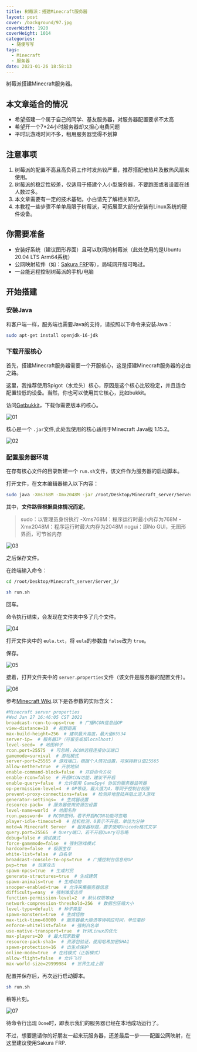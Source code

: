 ```yaml
---
title: 树莓派：搭建Minecraft服务器
layout: post
cover: /background/97.jpg
coverWidth: 1920
coverHeight: 1014
categories:
  - 随便写写
tags:
  - Minecraft
  - 服务器
date: 2021-01-26 18:58:13
---
```

树莓派搭建Minecraft服务器。

<!--more-->

## 本文章适合的情况

- 希望搭建一个属于自己的同学、基友服务器，对服务器配置要求不太高
- 希望开一个7*24小时服务器却又担心电费问题
- 平时玩游戏时间不多，租用服务器觉得不划算

## 注意事项

1. 树莓派的配置不高且高负荷工作时发热较严重，推荐搭配散热片及散热风扇来使用。
2. 树莓派的稳定性较差，仅适用于搭建个人小型服务器，不要跑图或者设置在线人数过多。
3. 本文章需要有一定的技术基础，小白请先了解相关知识。
4. 本教程一些步骤不单单局限于树莓派，可拓展至大部分安装有Linux系统的硬件设备。

## 你需要准备

- 安装好系统（建议图形界面）且可以联网的树莓派（此处使用的是Ubuntu 20.04 LTS Arm64系统）
- 公网映射软件（如：[Sakura FRP](https://www.natfrp.com/)等），局域网开服可略过。
- 一台能远程控制树莓派的手机/电脑

## 开始搭建

### 安装Java

和客户端一样，服务端也需要Java的支持，请按照以下命令来安装Java：

```bash
sudo apt-get install openjdk-16-jdk
```

### 下载开服核心

首先，搭建Minecraft服务器需要一个开服核心，这是搭建Minecraft服务器的必由之路。

这里，我推荐使用Spigot（水龙头）核心，原因是这个核心比较稳定，并且适合配置较低的设备。当然，你也可以使用其它核心，比如bukkit。

访问[Getbukkit](https://getbukkit.org/download/spigot)，下载你需要版本的核心。

![01](/images/posts/2021-01-26-01/01.png)

核心是一个 ``.jar``文件,此处我使用的核心适用于Minecraft Java版 1.15.2。

![02](/images/posts/2021-01-26-01/02.png)

### 配置服务器环境

在存有核心文件的目录新建一个 ``run.sh``文件，该文件作为服务器的启动脚本。

打开文件，在文本编辑器输入以下内容：

```bash
sudo java -Xms768M -Xmx2048M -jar /root/Desktop/Minecraft_server/Server_3/[核心名称].jar nogui
```

其中，**文件路径根据具体情况而定**。

> sudo：以管理员身份执行
> -Xms768M：程序运行时最小内存为768M
> -Xmx2048M：程序运行时最大内存为2048M
> nogui：即No GUI，无图形界面，可节省内存

![03](/images/posts/2021-01-26-01/03.png)

之后保存文件。

在终端输入命令：

```bash
cd /root/Desktop/Minecraft_server/Server_3/

sh run.sh
```

回车。

命令执行结束，会发现在文件夹中多了几个文件。

![04](/images/posts/2021-01-26-01/04.png)

打开文件夹中的 ``eula.txt``，将 ``eula``的参数由 ``false``改为 ``true``。

保存。

![05](/images/posts/2021-01-26-01/05.png)

接着，打开文件夹中的 ``server.properties``文件（该文件是服务器的配置文件）。

![06](/images/posts/2021-01-26-01/06.png)

参考[Minecraft Wiki](https://minecraft-zh.gamepedia.com/Server.properties).以下是各参数的实际含义：

```yml
#Minecraft server properties
#Wed Jan 27 16:46:05 CST 2021
broadcast-rcon-to-ops=true  # 广播RCON信息给OP
view-distance=10  # 视野距离
max-build-height=256  # 建筑最大高度，最大值65534
server-ip=  # 服务器IP（可留空或填localhost）
level-seed=  # 地图种子
rcon.port=25575  # 可忽略，RCON远程连接协议端口
gamemode=survival  # 游戏模式
server-port=25565 # 游戏端口，根据个人情况设置，可保持默认值25565
allow-nether=true  # 开放地狱
enable-command-block=false  # 开启命令方块
enable-rcon=false  # 开启RCON功能，建议不开启
enable-query=false  # 允许使用 GameSpy4 协议的服务器监听器
op-permission-level=4  # OP等级，最大值为4，等同于控制台权限
prevent-proxy-connections=false  # 检测异地登陆并阻止进入游戏
generator-settings=  # 生成器设置
resource-pack=  # 服务器使用资源包设置
level-name=world  # 地图名称
rcon.password=  # RCON密码，若不开启RCON功能可忽略
player-idle-timeout=0  # 挂机检测，0表示不开启，单位为分钟
motd=A Minecraft Server  # 服务器标题，要求使用Unicode格式文字
query.port=25565  # Query端口，若不开启Query可忽略
debug=false # 调试模式
force-gamemode=false  # 强制游戏模式
hardcore=false  # 极限生存
white-list=false  # 白名单
broadcast-console-to-ops=true  # 广播控制台信息给OP
pvp=true  # 玩家攻击
spawn-npcs=true  # 生成村民
generate-structures=true  # 生成建筑
spawn-animals=true  # 生成动物
snooper-enabled=true  # 允许采集服务器信息
difficulty=easy  # 强制难度选项
function-permission-level=2  # 默认权限等级
network-compression-threshold=256  # 数据包压缩大小
level-type=default  # 种子类型
spawn-monsters=true  # 生成怪物
max-tick-time=60000  # 服务器最大崩溃等待响应时间，单位毫秒
enforce-whitelist=false  # 强制白名单
use-native-transport=true  # 针对Linux的优化
max-players=20  # 最大玩家数量
resource-pack-sha1=  # 资源包验证，使用哈希加密SHA1
spawn-protection=16  # 出生点保护
online-mode=true  # 在线模式（正版模式）
allow-flight=false  # 允许飞行
max-world-size=29999984  # 世界生成上限
```

配置并保存后，再次运行启动脚本。

```bash
sh run.sh
```

稍等片刻。

![07](/images/posts/2021-01-26-01/07.png)

待命令行出现 ``Done``时，即表示我们的服务器已经在本地成功运行了。

不过，想要邀请你的好朋友一起来玩服务器，还差最后一步——配置公网映射，在这里建议使用Sakura FRP.
